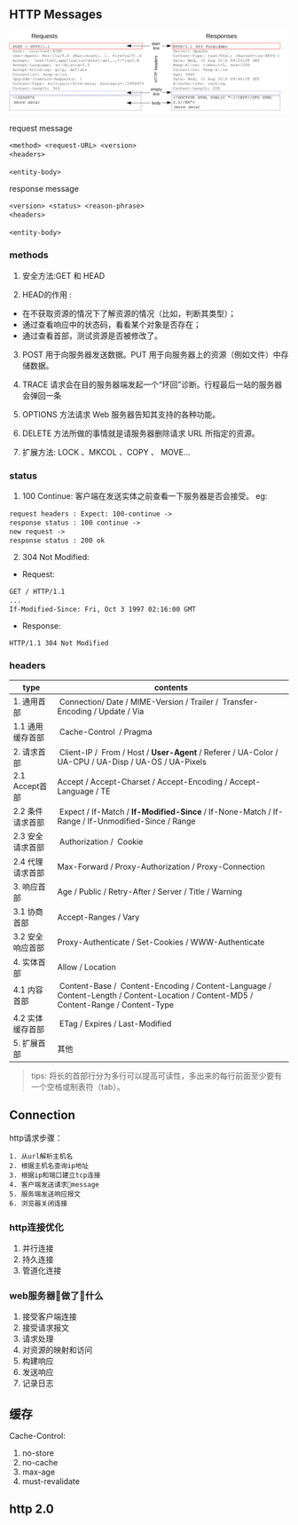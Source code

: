## HTTP Messages

![HTTP Messages](./images/HTTPMsgStructure2.png)

request message

```
<method> <request-URL> <version>
<headers>
  
<entity-body>
```

response message

```
<version> <status> <reason-phrase>
<headers>

<entity-body>
```

### methods

1. 安全方法:GET 和 HEAD

2. HEAD的作用 : 
  * 在不获取资源的情况下了解资源的情况（比如，判断其类型）； 
  * 通过查看响应中的状态码，看看某个对象是否存在；
  * 通过查看首部，测试资源是否被修改了。

3. POST 用于向服务器发送数据。PUT 用于向服务器上的资源（例如文件）中存储数据。

4. TRACE 请求会在目的服务器端发起一个“环回”诊断。行程最后一站的服务器会弹回一条

5. OPTIONS 方法请求 Web 服务器告知其支持的各种功能。

6. DELETE 方法所做的事情就是请服务器删除请求 URL 所指定的资源。

7. 扩展方法: LOCK 、MKCOL 、COPY 、 MOVE...


### status

1. 100 Continue: 客户端在发送实体之前查看一下服务器是否会接受。 eg:
  ```
  request headers : Expect: 100-continue -> 
  response status : 100 continue -> 
  new request -> 
  response status : 200 ok
  ```

2. 304 Not Modified: 
  * Request: 

  ``` HTTP
  GET / HTTP/1.1
  ...
  If-Modified-Since: Fri, Oct 3 1997 02:16:00 GMT
  ```

  * Response:

  ``` HTTP
  HTTP/1.1 304 Not Modified
  ```


### headers

| type  |  contents  |
|---|---|
| 1. 通用首部 |  Connection/ Date / MIME-Version / Trailer /  Transfer-Encoding / Update / Via | 
| 1.1 通用缓存首部 |  Cache-Control  / Pragma |
| 2. 请求首部 |  Client-IP /  From / Host / **User-Agent** / Referer / UA-Color / UA-CPU / UA-Disp / UA-OS / UA-Pixels  |
| 2.1 Accept首部 | Accept / Accept-Charset / Accept-Encoding / Accept-Language / TE |
| 2.2 条件请求首部 |  Expect / If-Match / **If-Modified-Since** / If-None-Match / If-Range / If-Unmodified-Since / Range | 
| 2.3 安全请求首部 |  Authorization /  Cookie  |
| 2.4 代理请求首部 | Max-Forward / Proxy-Authorization / Proxy-Connection | 
| 3. 响应首部 | Age / Public / Retry-After / Server / Title / Warning |
| 3.1 协商首部 | Accept-Ranges / Vary |
| 3.2 安全响应首部 | Proxy-Authenticate / Set-Cookies / WWW-Authenticate |
| 4. 实体首部 | Allow / Location |
| 4.1 内容首部 |  Content-Base /  Content-Encoding / Content-Language / Content-Length / Content-Location / Content-MD5 / Content-Range / Content-Type |
| 4.2 实体缓存首部 |  ETag / Expires / Last-Modified |
| 5. 扩展首部 | 其他 |

> tips: 将长的首部行分为多行可以提高可读性，多出来的每行前面至少要有一个空格或制表符（tab）。

## Connection

http请求步骤：

```
1. 从url解析主机名
2. 根据主机名查询ip地址
3. 根据ip和端口建立tcp连接
4. 客户端发送请求message
5. 服务端发送响应报文
6. 浏览器关闭连接
```

### http连接优化
1. 并行连接
2. 持久连接
3. 管道化连接

### web服务器做了什么
1. 接受客户端连接
2. 接受请求报文
3. 请求处理
4. 对资源的映射和访问
5. 构建响应
6. 发送响应
7. 记录日志

## 缓存

Cache-Control: 

1. no-store
2. no-cache
3. max-age
4. must-revalidate

## http 2.0


